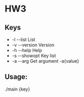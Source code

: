 # HW3
## Keys
- -l --list 
  List
- -v --version 
  Version
- -h --help
  Help
- -s --showopt
  Key list
- -a --arg
  Get argument -a{value}

## Usage:
./main {key}

